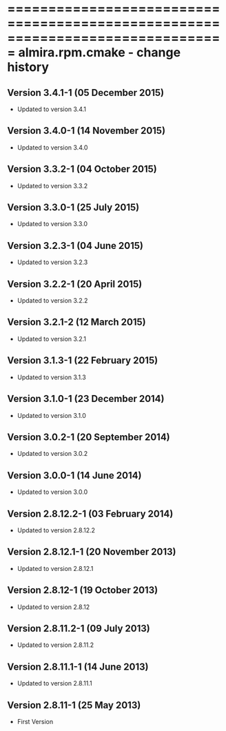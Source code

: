 ===============================================================================
almira.rpm.cmake - change history
===============================================================================

Version 3.4.1-1 (05 December 2015)
----------------------------------
* Updated to version 3.4.1


Version 3.4.0-1 (14 November 2015)
----------------------------------
* Updated to version 3.4.0


Version 3.3.2-1 (04 October 2015)
---------------------------------
* Updated to version 3.3.2


Version 3.3.0-1 (25 July 2015)
------------------------------
* Updated to version 3.3.0


Version 3.2.3-1 (04 June 2015)
------------------------------
* Updated to version 3.2.3


Version 3.2.2-1 (20 April 2015)
-------------------------------
* Updated to version 3.2.2


Version 3.2.1-2 (12 March 2015)
-------------------------------
* Updated to version 3.2.1


Version 3.1.3-1 (22 February 2015)
----------------------------------
* Updated to version 3.1.3


Version 3.1.0-1 (23 December 2014)
----------------------------------
* Updated to version 3.1.0


Version 3.0.2-1 (20 September 2014)
-----------------------------------
* Updated to version 3.0.2


Version 3.0.0-1 (14 June 2014)
------------------------------
* Updated to version 3.0.0


Version 2.8.12.2-1 (03 February 2014)
-------------------------------------
* Updated to version 2.8.12.2


Version 2.8.12.1-1 (20 November 2013)
-------------------------------------
* Updated to version 2.8.12.1


Version 2.8.12-1 (19 October 2013)
----------------------------------
* Updated to version 2.8.12


Version 2.8.11.2-1 (09 July 2013)
---------------------------------
* Updated to version 2.8.11.2


Version 2.8.11.1-1 (14 June 2013)
---------------------------------
* Updated to version 2.8.11.1


Version 2.8.11-1 (25 May 2013)
------------------------------
* First Version
